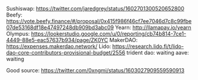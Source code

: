 

Sushiswap: https://twitter.com/jaredgrey/status/1602701300520652800
Beefy: https://vote.beefy.finance/#/proposal/0x415f986f46cf7ee7046d7c8c99fbe07de53168df18e47497248db909bd3abc09
Yearn: http://llamapay.io/yearn
Olympus: https://lookerstudio.google.com/u/0/reporting/cb74b814-7ce1-4449-88e5-eac57637b934/page/ZK0YC
MakerDAO: https://expenses.makerdao.network/
Lido: https://research.lido.fi/t/lido-dao-core-contributors-provisional-budget/2556
trident dao: waiting
aave: waiting

Good source: https://twitter.com/0xngmi/status/1603027909559590913
